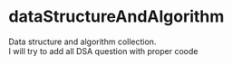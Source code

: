 # dataStructureAndAlgorithm
Data structure and algorithm collection.
<br>
I will try to add all DSA question with proper coode
